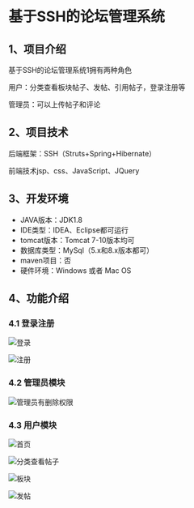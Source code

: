 # 基于SSH的论坛管理系统

## 1、项目介绍

基于SSH的论坛管理系统1拥有两种角色

用户：分类查看板块帖子、发帖、引用帖子，登录注册等

管理员：可以上传帖子和评论


## 2、项目技术

后端框架：SSH（Struts+Spring+Hibernate）

前端技术jsp、css、JavaScript、JQuery

## 3、开发环境

- JAVA版本：JDK1.8
- IDE类型：IDEA、Eclipse都可运行
- tomcat版本：Tomcat 7-10版本均可
- 数据库类型：MySql（5.x和8.x版本都可） 
- maven项目：否
- 硬件环境：Windows 或者 Mac OS


## 4、功能介绍

### 4.1 登录注册

![登录](https://project-images-1256969109.cos.ap-chongqing.myqcloud.com/Typora-Images/202208090947977.jpg)

![注册](https://project-images-1256969109.cos.ap-chongqing.myqcloud.com/Typora-Images/202208090947597.jpg)

### 4.2 管理员模块

![管理员有删除权限](https://project-images-1256969109.cos.ap-chongqing.myqcloud.com/Typora-Images/202208090948865.jpg)

### 4.3 用户模块

![首页](https://project-images-1256969109.cos.ap-chongqing.myqcloud.com/Typora-Images/202208090948233.jpg)

![分类查看帖子](https://project-images-1256969109.cos.ap-chongqing.myqcloud.com/Typora-Images/202208090948047.jpg)

![板块](https://project-images-1256969109.cos.ap-chongqing.myqcloud.com/Typora-Images/202208090948338.jpg)

![发帖](https://project-images-1256969109.cos.ap-chongqing.myqcloud.com/Typora-Images/202208090948072.jpg)



